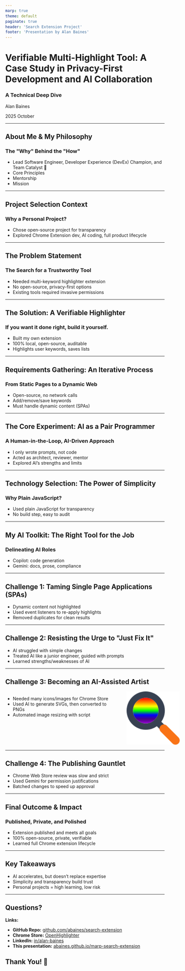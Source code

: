 ```yaml
---
marp: true
theme: default
paginate: true
header: 'Search Extension Project'
footer: 'Presentation by Alan Baines'
---
```


<style>
.container{
    display: flex;
}
.col{
    flex: 1;
}
</style>

# Verifiable Multi-Highlight Tool: A Case Study in Privacy-First Development and AI Collaboration

### A Technical Deep Dive

Alan Baines

2025 October

<!--
🎈 speaker notes show up like this! 👋
-->

---

## About Me & My Philosophy

### The "Why" Behind the "How"

- Lead Software Engineer, Developer Experience (DevEx) Champion, and Team Catalyst 🧡
- Core Principles
- Mentorship
- Mission

<!-- 
- Core Principles: Technology choices should prioritize long-term sustainability, transparency, and maintainability.

- Mentorship: Empowering colleagues, pair progamming, and growth focused code reviews.

- Mission: To create tools and processes that help teams do their best work. Force Multiplier.
 -->

---

## Project Selection Context

### Why a Personal Project?

- Chose open-source project for transparency
- Explored Chrome Extension dev, AI coding, full product lifecycle

<!--
Much of my professional work is proprietary and covered by NDAs.

This project was a personal exploration into:

- Modern Chrome Extension development

- The practical boundaries of AI-assisted coding

- The full product lifecycle: from idea to the official Chrome Web Store
-->

---

## The Problem Statement

### The Search for a Trustworthy Tool

- Needed multi-keyword highlighter extension
- No open-source, privacy-first options
- Existing tools required invasive permissions

<!--
Goal: Find a browser extension to highlight multiple keywords on a page.

Problem: Existing solutions lacked a critical feature: Trust.

Extensions with this functionality require invasive permissions ("read all your data on all websites").

No available options were open-source, making it impossible to verify that user data wasn't being tracked or sent to a third party.

This presented an unacceptable privacy and security risk.
-->

---

## The Solution: A Verifiable Highlighter

### If you want it done right, build it yourself.

- Built my own extension
- 100% local, open-source, auditable
- Highlights user keywords, saves lists

<!--
A Chrome extension to find and highlight multiple keywords.

Core Mandate #1: Privacy First. All operations are 100% local to the browser. No network calls, no data exfiltration.

Core Mandate #2: Verifiable. Fully open-source so anyone can audit the code and confirm the privacy claims.

Functionality:

- Accepts a list of words

- Highlights all occurrences on a page

- Persists word lists using local storage
-->

---

## Requirements Gathering: An Iterative Process

### From Static Pages to a Dynamic Web

- Open-source, no network calls
- Add/remove/save keywords
- Must handle dynamic content (SPAs)

<!--
Initial Requirements:

- Must be open-source and make no network calls

- Users can add/remove multiple keywords

- Keywords are saved between sessions

Evolved Requirement (Discovered during use):

- The SPA Problem: On sites like LinkedIn, content loads dynamically without a full page refresh. 
The initial highlighting logic would miss this new content.

- New Requirement: The extension must detect page content changes and re-apply highlighting automatically.
-->

---

## The Core Experiment: AI as a Pair Programmer

### A Human-in-the-Loop, AI-Driven Approach

- I only wrote prompts, not code
- Acted as architect, reviewer, mentor
- Explored AI’s strengths and limits

<!--
The "Pseudo-Requirement": I would not write any of the functional code myself.

My Role: Acted as the senior engineer/architect.

- Provided clear, technical prompts to the AI (GitHub Copilot)

- Performed rigorous code reviews on every line of generated code

- Asked the AI to explain complex or unfamiliar concepts

The Goal: To explore the capabilities and limitations of AI as a development partner and learn how to leverage it effectively.
-->

---

## Technology Selection: The Power of Simplicity

### Why Plain JavaScript?

- Used plain JavaScript for transparency
- No build step, easy to audit

<!--
Primary Goal: Verifiability and Transparency.

While tools like TypeScript or Rust/WASM are powerful, they add a compilation/transpilation step.

This obfuscates the final code, making it harder for a non-expert to audit and trust.

Plain JavaScript ensures that "what you see is what you get." The code in the repository is the code that runs in the browser.

This decision directly supports the core mission of creating a provably private tool.
-->

---

## My AI Toolkit: The Right Tool for the Job

### Delineating AI Roles

- Copilot: code generation
- Gemini: docs, prose, compliance

<!--
Two primary AI partners were used for distinct tasks:

GitHub Copilot:
- Role: The Code Generator
- Tasks: Writing functions, implementing logic, modifying the manifest file, navigating the Chrome extension APIs

Gemini:
- Role: The Prose & Documentation Generator
- Tasks: Authoring the justifications for store permissions, writing the "About" page, answering the Chrome Store's compliance questionnaire
-->

---

## Challenge 1: Taming Single Page Applications (SPAs)

- Dynamic content not highlighted
- Used event listeners to re-apply highlights
- Removed duplicates for clean results

<!--
The Problem: Dynamically loaded content was not being highlighted.
The Solution:

1. Trigger: Use an event listener to monitor for network calls, a reliable heuristic for when new content might have appeared.

2. Logic: When a network call completes, trigger the highlighting function.

3. Refinement: Re-running the highlighter created duplicate highlights. The process was updated to be a two-step sequence:
    - First, find and remove all existing highlight tags.
    - Then, perform a fresh highlighting pass on the entire document.

Outcome: A robust solution that works seamlessly on modern, dynamic websites.
-->

---

## Challenge 2: Resisting the Urge to "Just Fix It"

- AI struggled with simple changes
- Treated AI like a junior engineer, guided with prompts
- Learned strengths/weaknesses of AI

<!--
The Problem: The AI often struggled with simple tasks (e.g., changing a width from 50px to 100px), proposing overly complex solutions. The temptation to manually intervene was immense.

The Approach:

- I treated the AI like a junior I was mentoring.

- Instead of taking over, I refined my prompts, corrected its course, and guided it to the simple, correct solution.

Why? This adhered to the project's experimental goal and provided deep insight into the AI's strengths (boilerplate, discovery) and weaknesses (context, simple edits). This was an exercise in patience and mentorship.
-->

---

## Challenge 3: Becoming an AI-Assisted Artist

<div class="container">
<div style="flex:2">

- Needed many icons/images for Chrome Store
- Used AI to generate SVGs, then converted to PNGs
- Automated image resizing with script

</div>
<div class="col">

<img src="images/icon-128.png" alt="ext-icon" width="256" style="padding-left: 24px;margin-left:24px;">

</div>
</div>

<!--
The Problem: The Chrome Store requires numerous icons and promotional images, but I'm not a designer.
The Process:

1. Experiment: Used a generative AI to create icon concepts as SVGs, iteratively refining them with prompts ("make the handle longer").

2. Roadblock: Discovered the Chrome Store does not accept SVG files.

3. Pivot: I had a perfect vector source but needed dozens of specific PNG sizes.

4. Automation: Prompted the AI to write a command-line script to take the master SVG and automatically convert it into all required PNG dimensions.
-->

---

## Challenge 4: The Publishing Gauntlet

- Chrome Web Store review was slow and strict
- Used Gemini for permission justifications
- Batched changes to speed up approval

<!--
The Problem: The Google Chrome Web Store review process.

Key Hurdles:
- Manual Review: Due to the powerful permissions required, the extension was flagged for a mandatory human review.
- Slow Iteration Cycle: Each submission, even for a minor text change on the store page, took up to half a week for approval.
- Thorough Justification: Required detailed explanations for why each permission was necessary.

How I Overcame It:
- Used Gemini to help draft clear, concise justifications for the reviewers.
- Learned to batch changes and plan submissions to minimize delays.
-->

---

## Final Outcome & Impact

### Published, Private, and Polished

- Extension published and meets all goals
- 100% open-source, private, verifiable
- Learned full Chrome extension lifecycle

<!--
Project Goals Achieved:

- Fully functional extension that meets all core and evolved requirements
- Published and available on the official Google Chrome Web Store
- 100% open-source, private, and verifiable, with clean, auditable code
- Professional-looking assets and a complete store listing

Personal Impact:

- Gained a deep, practical understanding of AI-assisted development workflows
- Learned the entire modern Chrome extension development and publishing lifecycle
-->

---

## Key Takeaways

- AI accelerates, but doesn’t replace expertise
- Simplicity and transparency build trust
- Personal projects = high learning, low risk

<!--
On AI Development: AI is a powerful accelerator, not a replacement for engineering expertise. The senior developer's role shifts towards architecture, review, and precise prompt engineering.

On Privacy: Building trustworthy software requires deliberate choices. Simplicity and transparency (like using plain JS) are features in themselves.

On Personal Projects: They are invaluable for exploring new technologies and processes in a low-risk, high-learning environment.
-->

---

## Questions?

**Links:**
- **GitHub Repo:** [github.com/abaines/search-extension](https://github.com/abaines/search-extension)
- **Chrome Store:** [OpenHighlighter](https://chromewebstore.google.com/detail/openhighlighter/keflkfcjfkljbafefaemchogmlnanjgi)
- **LinkedIn:** [in/alan-baines](https://www.linkedin.com/in/alan-baines)
- **This presentation:** [abaines.github.io/marp-search-extension](https://abaines.github.io/marp-search-extension)

## Thank You! 🍰
